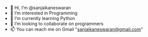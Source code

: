 - 👋 Hi, I’m @sanjaikaneswaran
- 👀 I’m interested in Programming
- 🌱 I’m currently learning Python
- 💞️ I’m looking to collaborate on programmers
- 📫 You can reach me on Gmail "sanjaikaneswaran@gmail.com"

<!---
sanjaikaneswaran/sanjaikaneswaran is a ✨ special ✨ repository because its `README.md` (this file) appears on your GitHub profile.
You can click the Preview link to take a look at your changes.
--->
